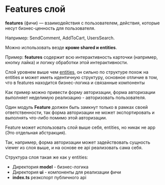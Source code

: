 # Features слой

**features** (фичи) — взаимодействия с пользователем, действия, которые несут бизнес-ценность для пользователя.

Например: SendComment, AddToCart, UsersSearch.

Можно использовать везде **кроме shared и entities**.

Пример: **features** содержит всю интерактивность карточки (например, кнопку лайка) и логику обработки этой интерактивности.

Слой уровнем выше чем [entities](../entities/readme.md), он сильно по структуре похож на entities и может иметь 
идентичную структуру, основное отличие в том, что в features находится бизнес-логика и связанные компоненты

Как пример можно привести форму авторизации, форма авторизации выполняет неделимую реализацию - авторизовать пользователя.

Один модуль **Feature** должен быть замкнут только в рамках своей ответственности, так форма авторизации не может экспортировать
и выполнять что-либо помимо этой авторизации.

Feature может использовать слой выше себя, entities, но никак не app (Это отдельная абстракция).

Так, например, форма авторизации может задействовать сущность viewer из слоя выше, и на основе ее api реализовать сама себя.

Структура слоя такая же как у entities:

- Директория **model** - бизнес-логика 
- Директория **ui** - компоненты для реализации фичи
- **index.ts** реэкспорт публичного api
